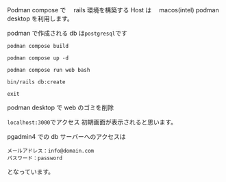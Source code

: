 Podman compose で　 rails 環境を構築する
Host は　 macos(intel)
podman desktop を利用します。

podman で作成される db は`postgresql`です

```
podman compose build
```

```
podman compose up -d
```

```
podman compose run web bash

```

```
bin/rails db:create
```

```
exit
```

podman desktop で web のゴミを削除

`localhost:3000`でアクセス
初期画面が表示されると思います。

pgadmin4 での db サーバーへのアクセスは

```
メールアドレス：info@domain.com
パスワード：password
```

となっています。
